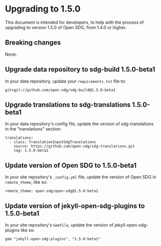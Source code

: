 <h1>Upgrading to 1.5.0</h1>

This document is intended for developers, to help with the process of upgrading to version 1.5.0 of Open SDG, from 1.4.0 or higher.

## Breaking changes

None.

## Upgrade data repository to sdg-build 1.5.0-beta1

In your data repository, update your `requirements.txt` file to:

```
git+git://github.com/open-sdg/sdg-build@1.5.0-beta1
```

## Upgrade translations to sdg-translations 1.5.0-beta1

In your data repository's config file, update the version of sdg-translations in the "translations" section:

```
translations:
  - class: TranslationInputSdgTranslations
    source: https://github.com/open-sdg/sdg-translations.git
    tag: 1.5.0-beta1
```

## Update version of Open SDG to 1.5.0-beta1

In your site repository's `_config.yml` file, update the version of Open SDG in `remote_theme`, like so:

```
remote_theme: open-sdg/open-sdg@1.5.0-beta1
```

## Update version of jekyll-open-sdg-plugins to 1.5.0-beta1

In your site repository's `Gemfile`, update the version of jekyll-open-sdg-plugins like so:

```
gem "jekyll-open-sdg-plugins", "1.5.0-beta1"
```
